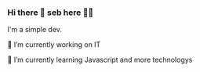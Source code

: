 ### Hi there 👋 seb here 🐱‍👤

<!--
**sebastian031093/sebastian031093** is a ✨ _special_ ✨ repository because its `README.md` (this file) appears on your GitHub profile.
Here are some ideas to get you started:
-->

I'm a simple dev.

🔭 I’m currently working on IT

🌱 I’m currently learning Javascript and more technologys

